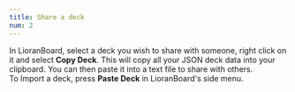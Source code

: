 ```yaml
---
title: Share a deck
num: 2
---
```


In LioranBoard, select a deck you wish to share with someone, right click on it and select **Copy Deck**. This will copy all your JSON deck data into your clipboard. You can then paste it into a text file to share with others.\
To Import a deck, press **Paste Deck** in LioranBoard's side menu. 